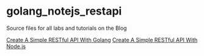 # golang_notejs_restapi
Source files for all labs and tutorials on the Blog 


[Create A Simple RESTful API With Golang](https://www.thepolyglotdeveloper.com/2016/07/create-a-simple-restful-api-with-golang/)
[Create A Simple RESTful API With Node.js](https://www.thepolyglotdeveloper.com/2015/10/create-a-simple-restful-api-with-node-js/)
